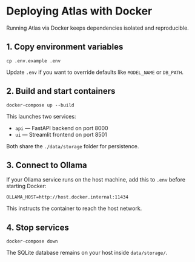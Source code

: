 # Deploying Atlas with Docker

Running Atlas via Docker keeps dependencies isolated and reproducible.

## 1. Copy environment variables

```
cp .env.example .env
```

Update `.env` if you want to override defaults like `MODEL_NAME` or `DB_PATH`.

## 2. Build and start containers

```
docker-compose up --build
```

This launches two services:

* `api` — FastAPI backend on port 8000
* `ui` — Streamlit frontend on port 8501

Both share the `./data/storage` folder for persistence.

## 3. Connect to Ollama

If your Ollama service runs on the host machine, add this to `.env` before starting Docker:

```
OLLAMA_HOST=http://host.docker.internal:11434
```

This instructs the container to reach the host network.

## 4. Stop services

```
docker-compose down
```

The SQLite database remains on your host inside `data/storage/`.
